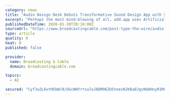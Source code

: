 ```yaml
---
category: news
title: "Audio Design Desk Debuts Transformative Sound Design App with Sonic Intelligence for Real-time Audio to Video Sound Editing"
excerpt: "Perhaps the most mind-blowing of all, add.app uses Artificial Intelligence (AI) and has built the foundation for Machine Learning (ML) to understand which sounds a user likes, and which sounds they reject so, over time, add.app will learn and adjust to its user’s taste. Audio Design Desk was first conceived by Gabriel Cowan, a multi-platinum ..."
publishedDateTime: 2020-01-30T20:18:00Z
sourceUrl: "https://www.broadcastingcable.com/post-type-the-wire/audio-design-desk"
type: article
quality: 0
heat: 0
published: false

provider:
  name: Broadcasting & Cable
  domain: broadcastingcable.com

topics:
  - AI

secured: "CyfJw2L6vtH5bW/8/UGcWHYrtsuloJB8M96ZU5teesNJKBa8JgvNOAHnyR1MAHUNcl5hzgo6Mm8TGx5mr4F2bdnkyzHYX94hIe+wHJrSiWjuLW+EmA3Ohj+fU7bpuUifLuxG2M4aJ7TJisfTfKy/eSqu0ce4T0zEPUHr4zP5SpoAU1M5V9NjWdVAiUGL6XNnRs0WTPJFZO4s26uIoy+H9XyfX2sYrhaM1yXPVmpIPINDZ6unrSpr0TkzYN06bS5KWBTmxD2Bu3nJjvQYsUxCHyCzq8lLgaSguP7TlaZgvRrp7KDPWjFi/wjXJR7eHcHw9IHWMAbpsoWV6mOHXyGOh2FFEwnlmTHiLpMDWSZm9Ge6Rdh3s58W4Ec4cfGDfoXrkCJ1evfFNgkN2UZR0cSm4xXEj0+xV5YlXhgmxcVQZz4Uw4DF3mMW1eFM4xf3Tc9WQ0L99iGb5TYOVJi4yh55/5ZUhP9jleWAwInHyy1obCU=;xFODyhLS1oaOz7NnTirIUg=="
---
```


